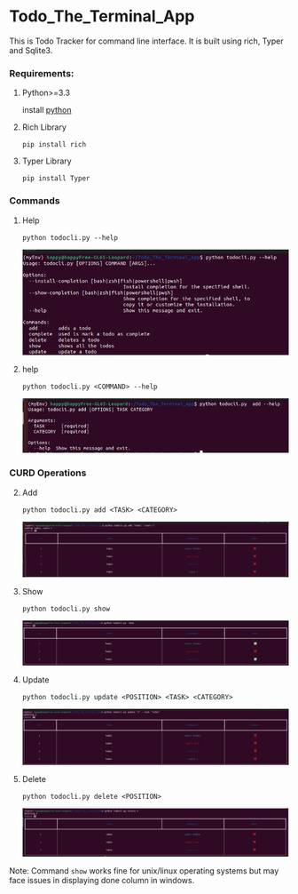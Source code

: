 # Todo_The_Terminal_App

This is Todo Tracker for command line interface. It is built using rich, Typer and Sqlite3. 

### Requirements:
1. Python>=3.3

    install [python](https://www.python.org/downloads/)

2. Rich Library

    ```
    pip install rich
    ```

3. Typer Library
 
    ```
    pip install Typer
    ```

### Commands

1. Help

   ```
   python todocli.py --help
   ```
   
   
    <img alt="" src="./images/help.png"/>

2. <COMMAND> help

    ```
    python todocli.py <COMMAND> --help
    ```


    <img alt="" src="./images/funcHelp.png"/>

### CURD Operations

2. Add 

    ```
    python todocli.py add <TASK> <CATEGORY>
    ```


    <img alt="" src="./images/add.png"/>

2. Show

    ```
    python todocli.py show
    ```


    <img alt="" src="./images/show.png"/>

4. Update

    ```
    python todocli.py update <POSITION> <TASK> <CATEGORY>
    ```


    <img alt="" src="./images/update.png"/>

6. Delete

    ```
    python todocli.py delete <POSITION>
    ```


    <img alt="" src="./images/delete.png"/>




Note: Command ```show``` works fine for unix/linux operating systems but may face issues in displaying done column in windows.




